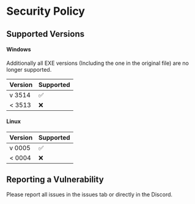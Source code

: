 # Security Policy

## Supported Versions

#### Windows

Additionally all EXE versions (Including the one in the original file) are no longer supported.

| Version  | Supported          |
| -------- | ------------------ |
| v 3514   | :white_check_mark: |
| < 3513   | :x:                |


#### Linux
| Version  | Supported          |
| -------- | ------------------ |
| v 0005   | :white_check_mark: |
| < 0004   | :x:                |


## Reporting a Vulnerability

Please report all issues in the issues tab or directly in the Discord.
